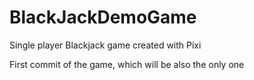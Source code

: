 # BlackJackDemoGame
Single player Blackjack game created with Pixi

First commit of the game, which will be also the only one
